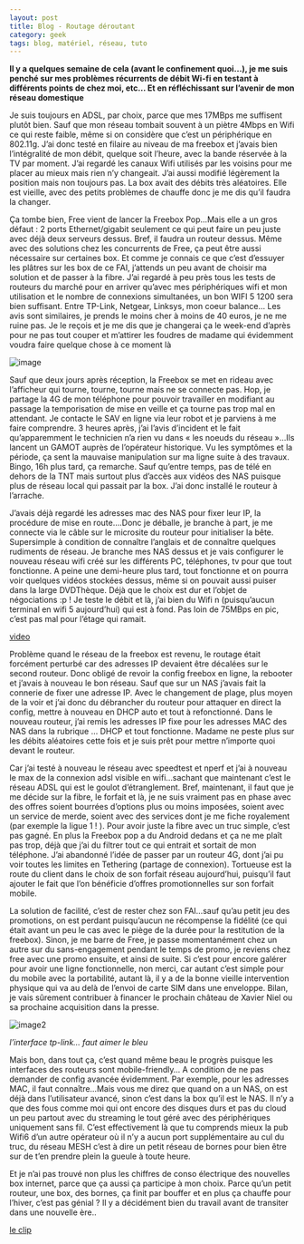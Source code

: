```yaml
---
layout: post
title: Blog - Routage déroutant
category: geek
tags: blog, matériel, réseau, tuto
---
```


**Il y a quelques semaine de cela (avant le confinement quoi…), je me suis penché sur mes problèmes récurrents de débit Wi-fi en testant à différents points de chez moi, etc… Et en réfléchissant sur l’avenir de mon réseau domestique**

Je suis toujours en ADSL, par choix, parce que mes 17MBps me suffisent plutôt bien. Sauf que mon réseau tombait souvent à un piètre 4Mbps en Wifi ce qui reste faible, même si on considère que c’est un périphérique en 802.11g. J’ai donc testé en filaire au niveau de ma freebox et j’avais bien l’intégralité de mon débit, quelque soit l’heure, avec la bande réservée à la TV par moment. J’ai regardé les canaux Wifi utilisés par les voisins pour me placer au mieux mais rien n’y changeait. J’ai aussi modifié légèrement la position mais non toujours pas. La box avait des débits très aléatoires. Elle est vieille, avec des petits problèmes de chauffe donc je me dis qu’il faudra la changer. 

Ça tombe bien, Free vient de lancer la Freebox Pop…Mais elle a un gros défaut : 2 ports Ethernet/gigabit seulement ce qui peut faire un peu juste avec déjà deux serveurs dessus. Bref, il faudra un routeur dessus. Même avec des solutions chez les concurrents de Free, ça peut être aussi nécessaire sur certaines box. Et comme je connais ce que c’est d’essuyer les plâtres sur les box de ce FAI, j’attends un peu avant de choisir ma solution et de passer à la fibre. J’ai regardé à peu près tous les tests de routeurs du marché pour en arriver qu’avec mes périphériques wifi et mon utilisation et le nombre de connexions simultanées, un bon WIFI 5 1200 sera bien suffisant. Entre TP-Link, Netgear, Linksys, mon coeur balance… Les avis sont similaires, je prends le moins cher à moins de 40 euros, je ne me ruine pas. Je le reçois et je me dis que je changerai ça le week-end d’après pour ne pas tout couper et m’attirer les foudres de madame qui évidemment voudra faire quelque chose à ce moment là

![image](https://cheziceman.files.wordpress.com/2020/10/routeurtplink.jpg)

Sauf que deux jours après réception, la Freebox se met en rideau avec l’afficheur qui tourne, tourne, tourne mais ne se connecte pas. Hop, je partage la 4G de mon téléphone pour pouvoir travailler en modifiant au passage la temporisation de mise en veille et ça tourne pas trop mal en attendant. Je contacte le SAV en ligne via leur robot et je parviens à me faire comprendre. 3 heures après, j’ai l’avis d’incident et le fait qu’apparemment le technicien n’a rien vu dans « les noeuds du réseau »…Ils lancent un GAMOT auprès de l’opérateur historique. Vu les symptômes et la période, ça sent la mauvaise manipulation sur ma ligne suite à des travaux. Bingo, 16h plus tard, ça remarche. Sauf qu’entre temps, pas de télé en dehors de la TNT mais surtout plus d’accès aux vidéos des NAS puisque plus de réseau local qui passait par la box. J’ai donc installé le routeur à l’arrache.

J’avais déjà regardé les adresses mac des NAS pour fixer leur IP, la procédure de mise en route….Donc je déballe, je branche à part, je me connecte via le câble sur le microsite du routeur pour initialiser la bête. Supersimple à condition de connaître l’anglais et de connaître quelques rudiments de réseau. Je branche mes NAS dessus et je vais configurer le nouveau réseau wifi créé sur les différents PC, téléphones, tv pour que tout fonctionne. A peine une demi-heure plus tard, tout fonctionne et on pourra voir quelques vidéos stockées dessus, même si on pouvait aussi puiser dans la large DVDThèque. Déjà que le choix est dur et l’objet de négociations :p ! Je teste le débit et là, j’ai bien du Wifi n (puisqu’aucun terminal en wifi 5 aujourd’hui) qui est à fond. Pas loin de 75MBps en pic, c’est pas mal pour l’étage qui ramait.

[video](https://youtu.be/ARDZbhRMT5Q)

Problème quand le réseau de la freebox est revenu, le routage était forcément perturbé car des adresses IP devaient être décalées sur le second routeur. Donc obligé de revoir la config freebox en ligne, la rebooter et j’avais à nouveau le bon réseau. Sauf que sur un NAS j’avais fait la connerie de fixer une adresse IP. Avec le changement de plage, plus moyen de la voir et j’ai donc du débrancher du routeur pour attaquer en direct la config, mettre à nouveau en DHCP auto et tout à refonctionné. Dans le nouveau routeur, j’ai remis les adresses IP fixe pour les adresses MAC des NAS dans la rubrique … DHCP et tout fonctionne. Madame ne peste plus sur les débits aléatoires cette fois et je suis prêt pour mettre n’importe quoi devant le routeur. 

Car j’ai testé à nouveau le réseau avec speedtest et nperf et j’ai à nouveau le max de la connexion adsl visible en wifi…sachant que maintenant c’est le réseau ADSL qui est le goulot d’étranglement. Bref, maintenant, il faut que je me décide sur la fibre, le forfait et là, je ne suis vraiment pas en phase avec des offres soient bourrées d’options plus ou moins imposées, soient avec un service de merde, soient avec des services dont je me fiche royalement (par exemple la ligue 1 ! ). Pour avoir juste la fibre avec un truc simple, c’est pas gagné. En plus la Freebox pop a du Android dedans et ça ne me plaît pas trop, déjà que j’ai du filtrer tout ce qui entrait et sortait de mon téléphone. J’ai abandonné l’idée de passer par un routeur 4G, dont j’ai pu voir toutes les limites en Tethering (partage de connexion).  Tortueuse est la route du client dans le choix de son forfait réseau aujourd’hui, puisqu’il faut ajouter le fait que l’on bénéficie d’offres promotionnelles sur son forfait mobile.

La solution de facilité, c’est de rester chez son FAI…sauf qu’au petit jeu des promotions, on est perdant puisqu’aucun ne récompense la fidélité (ce qui était avant un peu le cas avec le piège de la durée pour la restitution de la freebox). Sinon, je me barre de Free, je passe momentanément chez un autre sur du sans-engagement pendant le temps de promo, je reviens chez free avec une promo ensuite, et ainsi de suite. Si c’est pour encore galérer pour avoir une ligne fonctionnelle, non merci, car autant c’est simple pour du mobile avec la portabilité, autant là, il y a de la bonne vieille intervention physique qui va au delà de l’envoi de carte SIM dans une enveloppe. Bilan, je vais sûrement contribuer à financer le prochain château de Xavier Niel ou sa prochaine acquisition dans la presse.

![image2](https://cheziceman.files.wordpress.com/2020/11/tplink.jpg)

*l’interface tp-link… faut aimer le bleu*

Mais bon, dans tout ça, c’est quand même beau le progrès puisque les interfaces des routeurs sont mobile-friendly… A condition de ne pas demander de config avancée évidemment. Par exemple, pour les adresses MAC, il faut connaître…Mais vous me direz que quand on a un NAS, on est déjà dans l’utilisateur avancé, sinon c’est dans la box qu’il est le NAS. Il n’y a que des fous comme moi qui ont encore des disques durs et pas du cloud un peu partout avec du streaming le tout géré avec des périphériques uniquement sans fil. C’est effectivement là que tu comprends mieux la pub Wifi6 d’un autre opérateur où il n’y a aucun port supplémentaire au cul du truc, du réseau MESH c’est à dire un petit réseau de bornes pour bien être sur de t’en prendre plein la gueule à toute heure.

Et je n’ai pas trouvé non plus les chiffres de conso électrique des nouvelles box internet, parce que ça aussi ça participe à mon choix. Parce qu’un petit routeur, une box, des bornes, ça finit par bouffer et en plus ça chauffe pour l’hiver, c’est pas génial ? Il y a décidément bien du travail avant de transiter dans une nouvelle ère..

[le clip](https://youtu.be/bRGcDO-U8Nc)
